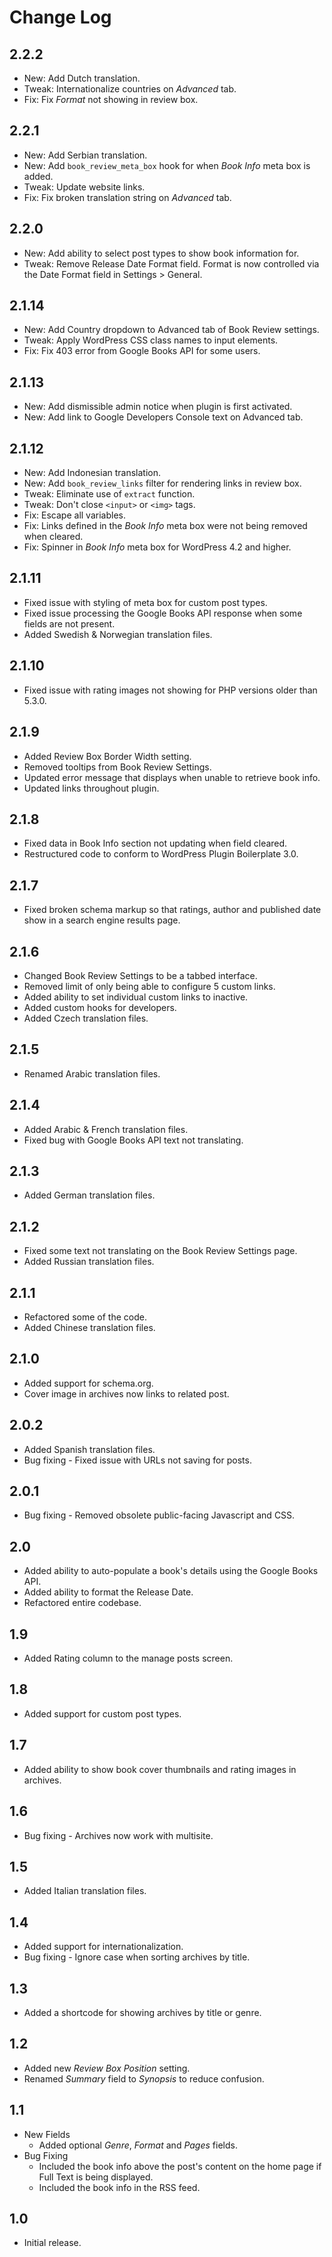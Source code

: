 # Change Log #

## 2.2.2 ##
* New: Add Dutch translation.
* Tweak: Internationalize countries on *Advanced* tab.
* Fix: Fix *Format* not showing in review box.

## 2.2.1 ##
* New: Add Serbian translation.
* New: Add `book_review_meta_box` hook for when *Book Info* meta box is added.
* Tweak: Update website links.
* Fix: Fix broken translation string on *Advanced* tab.

## 2.2.0 ##
* New: Add ability to select post types to show book information for.
* Tweak: Remove Release Date Format field. Format is now controlled via the Date Format field in Settings > General.

## 2.1.14 ##
* New: Add Country dropdown to Advanced tab of Book Review settings.
* Tweak: Apply WordPress CSS class names to input elements.
* Fix: Fix 403 error from Google Books API for some users.

## 2.1.13 ##
* New: Add dismissible admin notice when plugin is first activated.
* New: Add link to Google Developers Console text on Advanced tab.

## 2.1.12 ##
* New: Add Indonesian translation.
* New: Add `book_review_links` filter for rendering links in review box.
* Tweak: Eliminate use of `extract` function.
* Tweak: Don't close `<input>` or `<img>` tags.
* Fix: Escape all variables.
* Fix: Links defined in the *Book Info* meta box were not being removed when cleared.
* Fix: Spinner in *Book Info* meta box for WordPress 4.2 and higher.

## 2.1.11 ##
* Fixed issue with styling of meta box for custom post types.
* Fixed issue processing the Google Books API response when some fields are not present.
* Added Swedish & Norwegian translation files.

## 2.1.10 ##
* Fixed issue with rating images not showing for PHP versions older than 5.3.0.

## 2.1.9 ##
* Added Review Box Border Width setting.
* Removed tooltips from Book Review Settings.
* Updated error message that displays when unable to retrieve book info.
* Updated links throughout plugin.

## 2.1.8 ##
* Fixed data in Book Info section not updating when field cleared.
* Restructured code to conform to WordPress Plugin Boilerplate 3.0.

## 2.1.7 ##
* Fixed broken schema markup so that ratings, author and published date show in a search engine results page.

## 2.1.6 ##
* Changed Book Review Settings to be a tabbed interface.
* Removed limit of only being able to configure 5 custom links.
* Added ability to set individual custom links to inactive.
* Added custom hooks for developers.
* Added Czech translation files.

## 2.1.5 ##
* Renamed Arabic translation files.

## 2.1.4 ##
* Added Arabic & French translation files.
* Fixed bug with Google Books API text not translating.

## 2.1.3 ##
* Added German translation files.

## 2.1.2 ##
* Fixed some text not translating on the Book Review Settings page.
* Added Russian translation files.

## 2.1.1 ##
* Refactored some of the code.
* Added Chinese translation files.

## 2.1.0 ##
* Added support for schema.org.
* Cover image in archives now links to related post.

## 2.0.2 ##
* Added Spanish translation files.
* Bug fixing - Fixed issue with URLs not saving for posts.

## 2.0.1 ##
* Bug fixing - Removed obsolete public-facing Javascript and CSS.

## 2.0 ##
* Added ability to auto-populate a book's details using the Google Books API.
* Added ability to format the Release Date.
* Refactored entire codebase.

## 1.9 ##
* Added Rating column to the manage posts screen.

## 1.8 ##
* Added support for custom post types.

## 1.7 ##
* Added ability to show book cover thumbnails and rating images in archives.

## 1.6 ##
* Bug fixing - Archives now work with multisite.

## 1.5 ##
* Added Italian translation files.

## 1.4 ##
* Added support for internationalization.
* Bug fixing - Ignore case when sorting archives by title.

## 1.3 ##
* Added a shortcode for showing archives by title or genre.

## 1.2 ##
* Added new *Review Box Position* setting.
* Renamed *Summary* field to *Synopsis* to reduce confusion.

## 1.1 ##
* New Fields
    * Added optional *Genre*, *Format* and *Pages* fields.
* Bug Fixing
    * Included the book info above the post's content on the home page if Full Text is being displayed.
    * Included the book info in the RSS feed.

## 1.0 ##
* Initial release.
